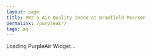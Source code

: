 ```yaml
---
layout: page
title: PM2.5 Air Quality Index at Bromfield Pearson
permalink: /purpleair/
tags: aq
---
```


<div id='PurpleAirWidget_181787_module_AQI_conversion_C0_average_0_layer_standard'>Loading PurpleAir Widget...</div>
<script src='https://www.purpleair.com/pa.widget.js?key=C6RKVFL1HABLW6ZC&module=AQI&conversion=C0&average=0&layer=standard&container=PurpleAirWidget_181787_module_AQI_conversion_C0_average_0_layer_standard'></script>






